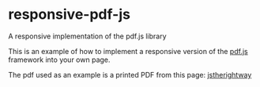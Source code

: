 # responsive-pdf-js
A responsive implementation of the pdf.js library

This is an example of how to implement a responsive version of the [pdf.js](https://mozilla.github.io/pdf.js/) framework into your own page.

The pdf used as an example is a printed PDF from this page: [jstherightway](http://jstherightway.org/)
